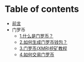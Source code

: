 # Table of contents

* [前言](README.md)
* 门罗币
  * [1.什么是门罗币？](XMR/ABOUT.md)
  * [2.如何生成门罗币钱包？](XMR/Wallet.md)
  * [3.门罗币(XMR)挖矿教程]()
  * [4.如何交易门罗币]()